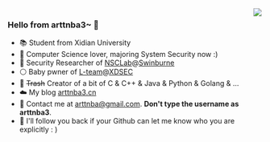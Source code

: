 <img align="right" src="https://github-readme-stats.vercel.app/api?username=arttnba3&show_icons=true&icon_color=CE1D2D&text_color=718096&bg_color=ffffff&hide_title=true" />

### Hello from arttnba3~ 👋

<!--
**arttnba3/arttnba3** is a ✨ _special_ ✨ repository because its `README.md` (this file) appears on your GitHub profile.

Here are some ideas to get you started:

- 🔭 I’m currently working on ...
- 🌱 I’m currently learning ...
- 👯 I’m looking to collaborate on ...
- 🤔 I’m looking for help with ...
- 💬 Ask me about ...
- 📫 How to reach me: ...
- 😄 Pronouns: ...
- ⚡ Fun fact: ...
-->

- :books: Student from Xidian University
- :older_man: Computer Science lover, majoring System Security now :)
- :tophat: Security Researcher of [NSCLab](http://nsclab.org/syssec/)@[Swinburne](https://www.swinburne.edu.au/)
- :white_circle:​ Baby pwner of [L-team](https://l.xdsec.org/)@[XDSEC](https://www.xdsec.org)
- :hammer: ~~Trash~~ Creator of a bit of C & C++ & Java & Python & Golang & ...
- :cloud:​ My blog [arttnba3.cn](https://arttnba3.cn)
- :e-mail: Contact me at [arttnba@gmail.com](mailto:arttnba@gmail.com). **Don't type the username as arttnba3**.
- :arrows_counterclockwise: I'll follow you back if your Github can let me know who you are explicitly : ) 
